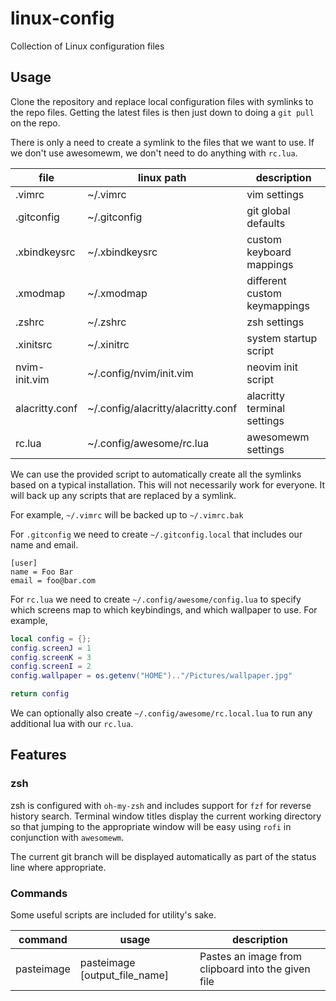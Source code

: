 # linux-config

Collection of Linux configuration files

## Usage

Clone the repository and replace local configuration files with symlinks to the repo files. Getting the latest files is then just down to doing a `git pull` on the repo.

There is only a need to create a symlink to the files that we want to use. If we don't use awesomewm, we don't need to do anything with `rc.lua`.

| file              | linux path                         | description                   |
| ----------------- | ---------------------------------- | ----------------------------- |
| .vimrc            | ~/.vimrc                           | vim settings                  |
| .gitconfig        | ~/.gitconfig                       | git global defaults           |
| .xbindkeysrc      | ~/.xbindkeysrc                     | custom keyboard mappings      |
| .xmodmap          | ~/.xmodmap                         | different custom keymappings  |
| .zshrc            | ~/.zshrc                           | zsh settings                  |
| .xinitsrc         | ~/.xinitrc                         | system startup script         |
| nvim-init.vim     | ~/.config/nvim/init.vim            | neovim init script            |
| alacritty.conf    | ~/.config/alacritty/alacritty.conf | alacritty terminal settings   |
| rc.lua            | ~/.config/awesome/rc.lua           | awesomewm settings            |

We can use the provided script to automatically create all the symlinks based on a typical installation. This will not necessarily work for everyone. It will back up any scripts that are replaced by a symlink.

For example, `~/.vimrc` will be backed up to `~/.vimrc.bak`

For `.gitconfig` we need to create `~/.gitconfig.local` that includes our name and email.

~~~gitconfig
[user]
name = Foo Bar
email = foo@bar.com
~~~

For `rc.lua` we need to create `~/.config/awesome/config.lua` to specify which screens map to which keybindings, and which wallpaper to use. For example,

~~~lua
local config = {};
config.screenJ = 1
config.screenK = 3
config.screenI = 2
config.wallpaper = os.getenv("HOME").."/Pictures/wallpaper.jpg"

return config
~~~

We can optionally also create `~/.config/awesome/rc.local.lua` to run any additional lua with our `rc.lua`.

## Features

### zsh

zsh is configured with `oh-my-zsh` and includes support for `fzf` for reverse history search. Terminal window titles display the current working directory so that jumping to the appropriate window will be easy using `rofi` in conjunction with `awesomewm`.

The current git branch will be displayed automatically as part of the status line where appropriate.

### Commands

Some useful scripts are included for utility's sake.

| command              | usage                         | description                                              |
| -------------------- | ---------                     | -------------------------------------------------------- |
| pasteimage           | pasteimage [output_file_name] | Pastes an image from clipboard into the given file       |
